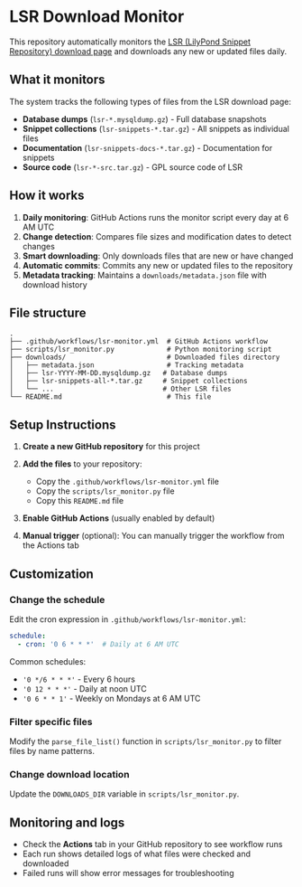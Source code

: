# LSR Download Monitor

This repository automatically monitors the [LSR (LilyPond Snippet Repository) download page](https://lsr.di.unimi.it/download/) and downloads any new or updated files daily.

## What it monitors

The system tracks the following types of files from the LSR download page:
- **Database dumps** (`lsr-*.mysqldump.gz`) - Full database snapshots
- **Snippet collections** (`lsr-snippets-*.tar.gz`) - All snippets as individual files
- **Documentation** (`lsr-snippets-docs-*.tar.gz`) - Documentation for snippets
- **Source code** (`lsr-*-src.tar.gz`) - GPL source code of LSR

## How it works

1. **Daily monitoring**: GitHub Actions runs the monitor script every day at 6 AM UTC
2. **Change detection**: Compares file sizes and modification dates to detect changes
3. **Smart downloading**: Only downloads files that are new or have changed
4. **Automatic commits**: Commits any new or updated files to the repository
5. **Metadata tracking**: Maintains a `downloads/metadata.json` file with download history

## File structure

```
.
├── .github/workflows/lsr-monitor.yml  # GitHub Actions workflow
├── scripts/lsr_monitor.py             # Python monitoring script
├── downloads/                         # Downloaded files directory
│   ├── metadata.json                  # Tracking metadata
│   ├── lsr-YYYY-MM-DD.mysqldump.gz   # Database dumps
│   ├── lsr-snippets-all-*.tar.gz     # Snippet collections
│   └── ...                           # Other LSR files
└── README.md                          # This file
```

## Setup Instructions

1. **Create a new GitHub repository** for this project

2. **Add the files** to your repository:
   - Copy the `.github/workflows/lsr-monitor.yml` file
   - Copy the `scripts/lsr_monitor.py` file
   - Copy this `README.md` file

3. **Enable GitHub Actions** (usually enabled by default)

4. **Manual trigger** (optional): You can manually trigger the workflow from the Actions tab

## Customization

### Change the schedule
Edit the cron expression in `.github/workflows/lsr-monitor.yml`:
```yaml
schedule:
  - cron: '0 6 * * *'  # Daily at 6 AM UTC
```

Common schedules:
- `'0 */6 * * *'` - Every 6 hours
- `'0 12 * * *'` - Daily at noon UTC
- `'0 6 * * 1'` - Weekly on Mondays at 6 AM UTC

### Filter specific files
Modify the `parse_file_list()` function in `scripts/lsr_monitor.py` to filter files by name patterns.

### Change download location
Update the `DOWNLOADS_DIR` variable in `scripts/lsr_monitor.py`.

## Monitoring and logs

- Check the **Actions** tab in your GitHub repository to see workflow runs
- Each run shows detailed logs of what files were checked and downloaded
- Failed runs will show error messages for troubleshooting
   
